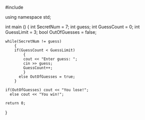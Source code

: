 #include <iostream>

using namespace std;

int main ()
{
	int SecretNum = 7;
	int guess;
	int GuessCount = 0;
	int GuessLimit = 3;
	bool OutOfGuesses = false;
	
	while(SecretNum != guess)
		{
		if(GuessCount < GuessLimit)
			{
			cout << "Enter guess: ";
			cin >> guess;
			GuessCount++;
			}
		  else OutOfGuesses = true;
		}
		
	if(OutOfGuesses) cout << "You lose!";
	  else cout << "You win!";
	
	return 0;
}

